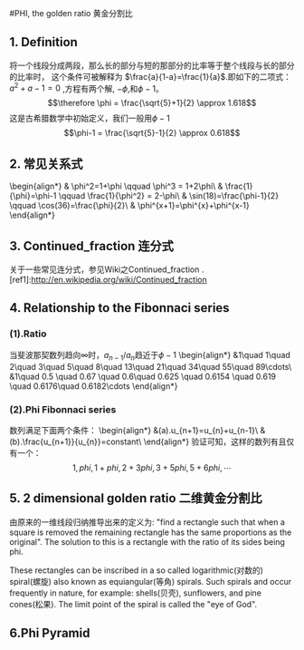 <!-- pandoc -s phi.md -o phi.html -->
#PHI, the golden ratio 黄金分割比

## 1. Definition
将一个线段分成两段，那么长的部分与短的那部分的比率等于整个线段与长的部分的比率时，
这个条件可被解释为  $\frac{a}{1-a}=\frac{1}{a}$.即如下的二项式：
$a^2+a-1=0$ ,方程有两个解, $-\phi$,和$\phi-1$。
$$\therefore \phi = \frac{\sqrt{5}+1}{2} \approx 1.618$$
这是古希腊数学中初始定义，我们一般用$\phi-1$
$$\phi-1 = \frac{\sqrt{5}-1}{2} \approx 0.618$$

## 2. 常见关系式

\begin{align*}
    & \phi^2=1+\phi \qquad \phi^3 = 1+2\phi\\
    & \frac{1}{\phi}=\phi-1 \qquad \frac{1}{\phi^2} = 2-\phi\\
    & \sin(18)=\frac{\phi-1}{2} \qquad \cos(36)=\frac{\phi}{2}\\
    & \phi^{x+1}=\phi^{x}+\phi^{x-1}
\end{align*}

## 3. Continued_fraction 连分式 

关于一些常见连分式，参见Wiki之Continued_fraction .
[ref1]:http://en.wikipedia.org/wiki/Continued_fraction

## 4. Relationship to the Fibonnaci series

### (1).Ratio

当斐波那契数列趋向$\infty$时，$a_{n-1}/a_{n}$趋近于$\phi-1$
\begin{align*}
&1\quad 1\quad 2\quad 3\quad 5\quad 8\quad 13\quad 21\quad 34\quad 55\quad 89\cdots\\
&1\quad  0.5 \quad 0.67 \quad 0.6\quad  0.625 \quad 0.6154 \quad 0.619 \quad 0.6176\quad  0.6182\cdots
\end{align*}
### (2).Phi Fibonnaci series

数列满足下面两个条件：
\begin{align*}
    &(a).u_{n+1}=u_{n}+u_{n-1}\\
    &(b).\frac{u_{n+1}}{u_{n}}=constant\\
\end{align*}
验证可知，这样的数列有且仅有一个：
$$1,phi,1+phi,2+3phi,3+5phi,5+6phi,\cdots$$

## 5. 2 dimensional golden ratio 二维黄金分割比  

由原来的一维线段归纳推导出来的定义为: "find a rectangle such that when a square is removed the remaining rectangle has the same proportions as the original". The solution to this is a rectangle with the ratio of its sides being phi.

These rectangles can be inscribed in a so called logarithmic(对数的) spiral(螺旋) also known as equiangular(等角) spirals. Such spirals and occur frequently in nature, for example: shells(贝壳), sunflowers, and pine cones(松果). The limit point of the spiral is called the "eye of God".

## 6.Phi Pyramid 
